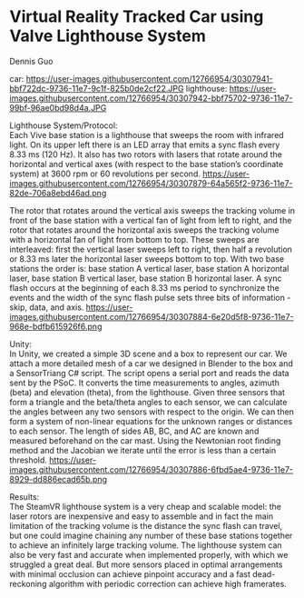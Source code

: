 # Virtual Reality Tracked Car using Valve Lighthouse System
Dennis Guo

car: https://user-images.githubusercontent.com/12766954/30307941-bbf722dc-9736-11e7-9c1f-825b0de2cf22.JPG
lighthouse: https://user-images.githubusercontent.com/12766954/30307942-bbf75702-9736-11e7-99bf-96ae0bd98d4a.JPG

Lighthouse System/Protocol:  
Each Vive base station is a lighthouse that sweeps the room with infrared light. On its upper left there is an LED array that emits a sync flash every 8.33 ms (120 Hz). It also has two rotors with lasers that rotate around the horizontal and vertical axes (with respect to the base station’s coordinate system) at 3600 rpm or 60 revolutions per second. 
https://user-images.githubusercontent.com/12766954/30307879-64a565f2-9736-11e7-82de-706a8ebd46ad.png

The rotor that rotates around the vertical axis sweeps the tracking volume in front of the base station with a vertical fan of light from left to right, and the rotor that rotates around the horizontal axis sweeps the tracking volume with a horizontal fan of light from bottom to top. These sweeps are interleaved: first the vertical laser sweeps left to right, then half a revolution or 8.33 ms later the horizontal laser sweeps bottom to top. With two base stations the order is: base station A vertical laser, base station A horizontal laser, base station B vertical laser, base station B horizontal laser. A sync flash occurs at the beginning of each 8.33 ms period to synchronize the events and the width of the sync flash pulse sets three bits of information - skip, data, and axis.
https://user-images.githubusercontent.com/12766954/30307884-6e20d5f8-9736-11e7-968e-bdfb615926f6.png


Unity:  
In Unity, we created a simple 3D scene and a box to represent our car. We attach a more detailed mesh of a car we designed in Blender to the box and a SensorTriang C# script. The script opens a serial port and reads the data sent by the PSoC. It converts the time measurements to angles, azimuth (beta) and elevation (theta), from the lighthouse.
Given three sensors that form a triangle and the beta/theta angles to each sensor, we can calculate the angles between any two sensors with respect to the origin. We can then form a system of non-linear equations for the unknown ranges or distances to each sensor. The length of sides AB, BC, and AC are known and measured beforehand on the car mast. Using the Newtonian root finding method and the Jacobian we iterate until the error is less than a certain threshold.
https://user-images.githubusercontent.com/12766954/30307886-6fbd5ae4-9736-11e7-8929-dd886ecad65b.png

Results:  
The SteamVR lighthouse system is a very cheap and scalable model: the laser rotors are inexpensive and easy to assemble and in fact the main limitation of the tracking volume is the distance the sync flash can travel, but one could imagine chaining any number of these base stations together to achieve an infinitely large tracking volume. The lighthouse system can also be very fast and accurate when implemented properly, with which we struggled a great deal. But more sensors placed in optimal arrangements with minimal occlusion can achieve pinpoint accuracy and a fast dead-reckoning algorithm with periodic correction can achieve high framerates.
